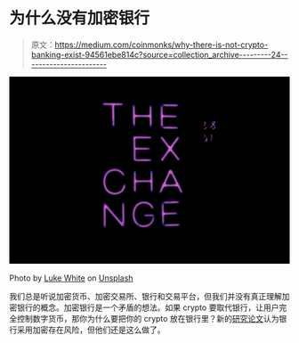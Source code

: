 # 为什么没有加密银行

> 原文：<https://medium.com/coinmonks/why-there-is-not-crypto-banking-exist-94561ebe814c?source=collection_archive---------24----------------------->

![](img/dda09f21e18cef656f0f2b527a0ee3b2.png)

Photo by [Luke White](https://unsplash.com/@dynamite_luke?utm_source=medium&utm_medium=referral) on [Unsplash](https://unsplash.com?utm_source=medium&utm_medium=referral)

我们总是听说加密货币、加密交易所、银行和交易平台，但我们并没有真正理解加密银行的概念。加密银行是一个矛盾的想法。如果 crypto 要取代银行，让用户完全控制数字货币，那你为什么要把你的 crypto 放在银行里？新的[研究论文](https://www.bis.org/publ/work1013.pdf)认为银行采用加密存在风险，但他们还是这么做了。